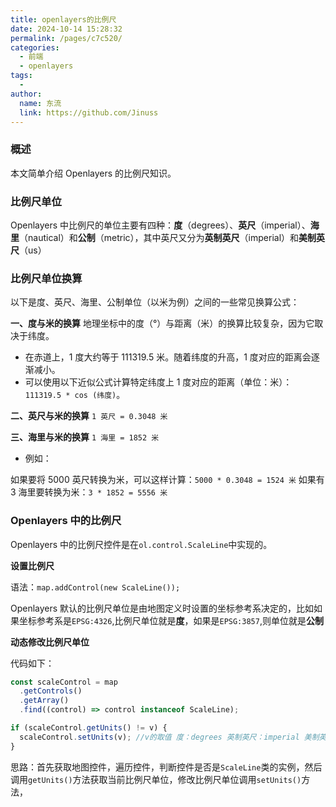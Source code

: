 ```yaml
---
title: openlayers的比例尺
date: 2024-10-14 15:28:32
permalink: /pages/c7c520/
categories:
  - 前端
  - openlayers
tags:
  -
author:
  name: 东流
  link: https://github.com/Jinuss
---
```


### 概述

本文简单介绍 Openlayers 的比例尺知识。

### 比例尺单位

Openlayers 中比例尺的单位主要有四种：**度**（degrees）、**英尺**（imperial）、**海里**（nautical）和**公制**（metric），其中英尺又分为**英制英尺**（imperial）和**美制英尺**（us）

### 比例尺单位换算

以下是度、英尺、海里、公制单位（以米为例）之间的一些常见换算公式：

**一、度与米的换算**
地理坐标中的度（°）与距离（米）的换算比较复杂，因为它取决于纬度。

- 在赤道上，1 度大约等于 111319.5 米。随着纬度的升高，1 度对应的距离会逐渐减小。
- 可以使用以下近似公式计算特定纬度上 1 度对应的距离（单位：米）：`111319.5 * cos (纬度)`。

**二、英尺与米的换算**
`1 英尺 = 0.3048 米`

**三、海里与米的换算**
`1 海里 = 1852 米`

- 例如：

如果要将 5000 英尺转换为米，可以这样计算：`5000 * 0.3048 = 1524 米`
如果有 3 海里要转换为米：`3 * 1852 = 5556 米`

### Openlayers 中的比例尺

Openlayers 中的比例尺控件是在`ol.control.ScaleLine`中实现的。

**设置比例尺**

语法：`map.addControl(new ScaleLine());`

Openlayers 默认的比例尺单位是由地图定义时设置的坐标参考系决定的，比如如果坐标参考系是`EPSG:4326`,比例尺单位就是**度**，如果是`EPSG:3857`,则单位就是**公制**

**动态修改比例尺单位**

代码如下：

```js
const scaleControl = map
  .getControls()
  .getArray()
  .find((control) => control instanceof ScaleLine);

if (scaleControl.getUnits() != v) {
  scaleControl.setUnits(v); //v的取值 度：degrees 英制英尺：imperial 美制英尺：us 海里：nautical 公制：metric
}
```

思路：首先获取地图控件，遍历控件，判断控件是否是`ScaleLine`类的实例，然后调用`getUnits()`方法获取当前比例尺单位，修改比例尺单位调用`setUnits()`方法，
